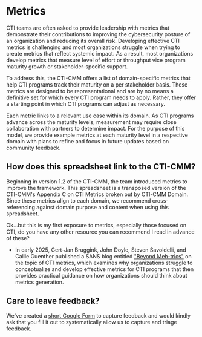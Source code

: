 # Metrics

CTI teams are often asked to provide leadership with metrics that demonstrate their contributions to improving the cybersecurity posture of an organization and reducing its overall risk. Developing effective CTI metrics is challenging and most organizations struggle when trying to create metrics that reflect systemic impact. As a result, most organizations develop metrics that measure level of effort or throughput vice program maturity growth or stakeholder-specific support.

To address this, the CTI-CMM offers a list of domain-specific metrics that help CTI programs track their maturity on a per stakeholder basis. These metrics are designed to be representational and are by no means a definitive set for which every CTI program needs to apply. Rather, they offer a starting point in which CTI programs can adjust as necessary.

Each metric links to a relevant use case within its domain. As CTI programs advance across the maturity levels, measurement may require close collaboration with partners to determine impact. For the purpose of this model, we provide example metrics at each maturity level in a respective domain with plans to refine and focus in future updates based on community feedback.

## How does this spreadsheet link to the CTI-CMM?

Beginning in version 1.2 of the CTI-CMM, the team introduced metrics to improve the framework. This spreadsheet is a transposed version of the CTI-CMM's Appendix C on CTI Metrics broken out by CTI-CMM Domain. Since these metrics align to each domain, we recommend cross-referencing against domain purpose and content when using this spreadsheet.

Ok...but this is my first exposure to metrics, especially those focused on CTI, do you have any other resource you can recommend I read in advance of these?

* In early 2025, Gert-Jan Bruggink, John Doyle, Steven Savoldelli, and Callie Guenther published a SANS blog entitled ["Beyond Meh-trics"](https://www.sans.org/blog/beyond-meh-trics-examining-how-cti-programs-demonstrate-value-using-metrics/) on the topic of CTI metrics, which examines why organizations struggle to conceptualize and develop effective metrics for CTI programs that then provides practical guidance on how organizations should think about metrics generation. 

## Care to leave feedback?

We've created a [short Google Form](https://forms.gle/zNVVhs7dpfddNWgW9) to capture feedback and would kindly ask that you fill it out to systematically allow us to capture and triage feedback.  
